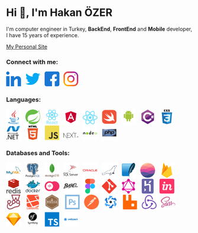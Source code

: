 <h1>Hi 👋, I&#39;m Hakan &Ouml;ZER</h1>

<p>I&#39;m computer engineer in Turkey, <strong>BackEnd</strong>, <strong>FrontEnd</strong> and <strong>Mobile</strong> developer, I have 15 years of experience.</p>

[My Personal Site](https://www.hakanozer.com.tr)

<h3>Connect with me:</h3>

<p><a href="https://linkedin.com/in/hakanozer02" target="_blank"><img alt="hakanozer02" src="https://github.com/hakanozer/hakanozer/blob/main/social_icon/linked-in-alt.svg" width="40" /></a>&nbsp; &nbsp;<a href="https://twitter.com/hakanozer02" target="blank"><img alt="hakanozer02" src="https://github.com/hakanozer/hakanozer/blob/main/social_icon/twitter.svg" width="40" /></a>&nbsp; &nbsp;<a href="https://fb.com/hakanozer02" target="blank"><img alt="hakanozer02" src="https://github.com/hakanozer/hakanozer/blob/main/social_icon/facebook.svg" width="40" /></a>&nbsp; &nbsp;<a href="https://instagram.com/hakanozer02" target="blank"><img alt="hakanozer02" src="https://github.com/hakanozer/hakanozer/blob/main/social_icon/instagram.svg" width="40" /></a></p>

<h3>Languages:</h3>

<p><a href="https://www.java.com" target="_blank"><img alt="java" src="https://github.com/hakanozer/hakanozer/blob/main/languages_icon/java.svg" width="40" /></a>&nbsp;&nbsp;&nbsp;<a href="https://spring.io/" target="_blank"><img alt="spring" src="https://github.com/hakanozer/hakanozer/blob/main/languages_icon/spring.svg" width="40" /></a>&nbsp;&nbsp;&nbsp;<a href="https://reactjs.org/" target="_blank"><img alt="react" src="https://github.com/hakanozer/hakanozer/blob/main/languages_icon/reactjs.svg" width="40" /></a>&nbsp;&nbsp;&nbsp;<a href="https://angular.io" target="_blank"><img alt="angular" src="https://github.com/hakanozer/hakanozer/blob/main/languages_icon/angular.svg" width="40" /></a>&nbsp;&nbsp;&nbsp;<a href="https://reactnative.dev/" target="_blank"><img alt="reactnative" src="https://github.com/hakanozer/hakanozer/blob/main/languages_icon/reactnative.svg" width="40" /></a>&nbsp;&nbsp;&nbsp;<a href="https://developer.apple.com/swift/" target="_blank"><img alt="swift" src="https://github.com/hakanozer/hakanozer/blob/main/languages_icon/swift.svg" width="40" /></a>&nbsp;&nbsp;&nbsp;<a href="https://developer.android.com" target="_blank"><img alt="android" src="https://github.com/hakanozer/hakanozer/blob/main/languages_icon/android.svg" width="40" /></a>&nbsp;&nbsp;&nbsp;<a href="https://docs.microsoft.com/tr-tr/dotnet/csharp/" target="_blank"><img alt="csharp" src="https://github.com/hakanozer/hakanozer/blob/main/languages_icon/csharp.svg" width="40" /></a>&nbsp;&nbsp;&nbsp;<a href="https://www.w3schools.com/css/" target="_blank"><img alt="css3" src="https://github.com/hakanozer/hakanozer/blob/main/languages_icon/css3.svg" width="40" /></a>&nbsp;&nbsp;&nbsp;<a href="https://dotnet.microsoft.com/" target="_blank"><img alt="dotnet" src="https://github.com/hakanozer/hakanozer/blob/main/languages_icon/dotnet.svg" width="40" /></a>&nbsp;&nbsp;&nbsp;<a href="https://www.w3.org/html/" target="_blank"><img alt="html5" src="https://github.com/hakanozer/hakanozer/blob/main/languages_icon/html5.svg" width="40" /></a>&nbsp;&nbsp;&nbsp;<a href="https://developer.mozilla.org/en-US/docs/Web/JavaScript" target="_blank"><img alt="javascript" src="https://github.com/hakanozer/hakanozer/blob/main/languages_icon/javascript.svg" width="40" /></a>&nbsp;&nbsp;&nbsp;<a href="https://nextjs.org/" target="_blank"><img alt="nextjs" src="https://github.com/hakanozer/hakanozer/blob/main/languages_icon/nextjs.svg" width="40" /></a>&nbsp;&nbsp;&nbsp;<a href="https://nodejs.org" target="_blank"><img alt="nodejs" src="https://github.com/hakanozer/hakanozer/blob/main/languages_icon/nodejs.svg" width="40" /></a>&nbsp;&nbsp;&nbsp;<a href="https://www.php.net" target="_blank"><img alt="php" src="https://github.com/hakanozer/hakanozer/blob/main/languages_icon/php.svg" width="40" /></a></p>

<h3>Databases and Tools:</h3>

<p><a href="https://www.mysql.com/" target="_blank"><img alt="mysql" src="https://github.com/hakanozer/hakanozer/blob/main/databases_and_tools/mysql.svg" width="40" /></a>&nbsp;&nbsp;&nbsp;<a href="https://www.postgresql.org" target="_blank"><img alt="postgresql" src="https://github.com/hakanozer/hakanozer/blob/main/databases_and_tools/postgresql.svg" width="40" /></a>&nbsp; &nbsp;<a href="https://www.mongodb.com/" target="_blank"><img alt="mongodb" src="https://github.com/hakanozer/hakanozer/blob/main/databases_and_tools/mongodb.svg" width="40" /></a>&nbsp;&nbsp;&nbsp;<a href="https://www.microsoft.com/en-us/sql-server" target="_blank"><img alt="mssql" src="https://github.com/hakanozer/hakanozer/blob/main/databases_and_tools/sqlserver.svg" width="40" /></a>&nbsp;&nbsp;&nbsp;<a href="https://www.oracle.com/" target="_blank"><img alt="oracle" src="https://github.com/hakanozer/hakanozer/blob/main/databases_and_tools/oracle.svg" width="40" /></a>&nbsp;&nbsp;&nbsp;<a href="https://mariadb.org/" target="_blank"><img alt="mariadb" src="https://github.com/hakanozer/hakanozer/blob/main/databases_and_tools/mariadb.svg" width="40" /></a>&nbsp;&nbsp;&nbsp;<a href="https://www.sqlite.org/" target="_blank"><img alt="sqlite" src="https://github.com/hakanozer/hakanozer/blob/main/databases_and_tools/sqlite.svg" width="40" /></a>&nbsp;&nbsp;&nbsp;<a href="https://realm.io/" target="_blank"><img alt="realm" src="https://github.com/hakanozer/hakanozer/blob/main/databases_and_tools/realm.svg" width="40" /></a>&nbsp;&nbsp;&nbsp;<a href="https://firebase.google.com/" target="_blank"><img alt="firebase" src="https://github.com/hakanozer/hakanozer/blob/main/databases_and_tools/firebase.svg" width="40" /></a>&nbsp;&nbsp;&nbsp;<a href="https://redis.io" target="_blank"><img alt="redis" src="https://github.com/hakanozer/hakanozer/blob/main/databases_and_tools/redis.svg" width="40" /></a>&nbsp;&nbsp;&nbsp;<a href="https://www.docker.com/" target="_blank"><img alt="docker" src="https://github.com/hakanozer/hakanozer/blob/main/databases_and_tools/docker.svg" width="40" /></a>&nbsp;&nbsp;&nbsp;<a href="https://appwrite.io" target="_blank"><img alt="appwrite" src="https://github.com/hakanozer/hakanozer/blob/main/databases_and_tools/appwrite.svg" width="40" /></a>&nbsp;&nbsp;&nbsp;<a href="https://babeljs.io/" target="_blank"><img alt="babel" src="https://github.com/hakanozer/hakanozer/blob/main/databases_and_tools/babeljs.svg" width="40" /></a>&nbsp;&nbsp;&nbsp;<a href="https://www.figma.com/" target="_blank"><img alt="figma" src="https://github.com/hakanozer/hakanozer/blob/main/databases_and_tools/figma.svg" width="40" /></a>&nbsp;&nbsp;&nbsp;<a href="https://git-scm.com/" target="_blank"><img alt="git" src="https://github.com/hakanozer/hakanozer/blob/main/databases_and_tools/git.svg" width="40" /></a>&nbsp;&nbsp;&nbsp;<a href="https://graphql.org" target="_blank"><img alt="graphql" src="https://github.com/hakanozer/hakanozer/blob/main/databases_and_tools/graphql.svg" width="40" /></a>&nbsp;&nbsp;&nbsp;<a href="https://heroku.com" target="_blank"><img alt="heroku" src="https://github.com/hakanozer/hakanozer/blob/main/databases_and_tools/heroku.svg" width="40" /></a>&nbsp; &nbsp;<a href="https://www.invisionapp.com/" target="_blank"><img alt="invision" src="https://github.com/hakanozer/hakanozer/blob/main/databases_and_tools/invisionapp.svg" width="40" /></a>&nbsp;&nbsp;&nbsp;<a href="https://jestjs.io" target="_blank"><img alt="jest" src="https://github.com/hakanozer/hakanozer/blob/main/databases_and_tools/jestjs.svg" width="40" /></a>&nbsp;&nbsp;&nbsp;<a href="https://laravel.com/" target="_blank"><img alt="laravel" src="https://github.com/hakanozer/hakanozer/blob/main/databases_and_tools/laravel.svg" width="40" /></a>&nbsp;&nbsp;&nbsp;<a href="https://mochajs.org" target="_blank"><img alt="mocha" src="https://github.com/hakanozer/hakanozer/blob/main/databases_and_tools/mochajs.svg" width="40" /></a>&nbsp;&nbsp; &nbsp;<a href="https://www.photoshop.com/en" target="_blank"><img alt="photoshop" src="https://github.com/hakanozer/hakanozer/blob/main/databases_and_tools/photoshop.svg" width="40" /></a>&nbsp;&nbsp;&nbsp;<a href="https://postman.com" target="_blank"><img alt="postman" src="https://github.com/hakanozer/hakanozer/blob/main/databases_and_tools/postman.svg" width="40" /></a>&nbsp;&nbsp;&nbsp;<a href="https://quasar.dev/" target="_blank"><img alt="quasar" src="https://github.com/hakanozer/hakanozer/blob/main/databases_and_tools/quasar.svg" width="40" /></a>&nbsp;&nbsp;&nbsp;<a href="https://www.rabbitmq.com" target="_blank"><img alt="rabbitMQ" src="https://github.com/hakanozer/hakanozer/blob/main/databases_and_tools/rabbitmq.svg" width="40" /></a>&nbsp;&nbsp;&nbsp;<a href="https://redux.js.org" target="_blank"><img alt="redux" src="https://github.com/hakanozer/hakanozer/blob/main/databases_and_tools/redux.svg" width="40" /></a>&nbsp;&nbsp;&nbsp;<a href="https://sass-lang.com" target="_blank"><img alt="sass" src="https://github.com/hakanozer/hakanozer/blob/main/databases_and_tools/sass.svg" width="40" /></a>&nbsp;&nbsp;&nbsp;<a href="https://www.sketch.com/" target="_blank"><img alt="sketch" src="https://github.com/hakanozer/hakanozer/blob/main/databases_and_tools/sketch.svg" width="40" /></a>&nbsp;&nbsp;&nbsp;<a href="https://symfony.com" target="_blank"><img alt="symfony" src="https://github.com/hakanozer/hakanozer/blob/main/databases_and_tools/symfony.svg" width="40" /></a>&nbsp;&nbsp;&nbsp;<a href="https://www.typescriptlang.org/" target="_blank"><img alt="typescript" src="https://github.com/hakanozer/hakanozer/blob/main/databases_and_tools/typescript.svg" width="40" /></a>&nbsp;&nbsp;&nbsp;<a href="https://webpack.js.org" target="_blank"><img alt="webpack" src="https://github.com/hakanozer/hakanozer/blob/main/databases_and_tools/webpack.svg" width="40" /></a></p>

<p>&nbsp;</p>
